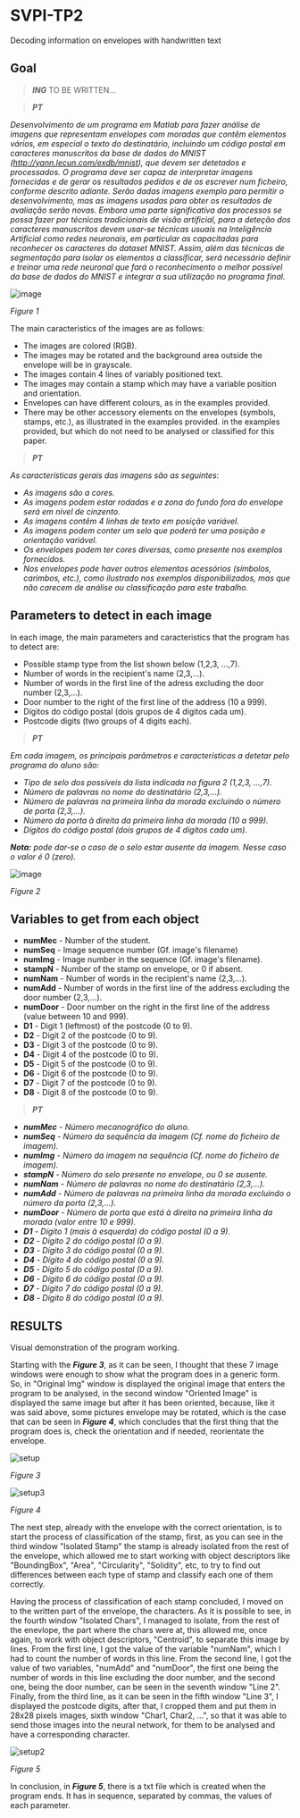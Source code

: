 # SVPI-TP2
Decoding information on envelopes with handwritten text

## Goal
> _**ING**_
> TO BE WRITTEN...

> _**PT**_

 _Desenvolvimento de um programa em Matlab para fazer análise de imagens que representam envelopes
com moradas que contêm elementos vários, em especial o texto do destinatário, incluindo um código
postal em caracteres manuscritos da base de dados do MNIST (http://yann.lecun.com/exdb/mnist),
que devem ser detetados e processados. O programa deve ser capaz de interpretar imagens fornecidas
e de gerar os resultados pedidos e de os escrever num ficheiro, conforme descrito adiante. Serão dadas
imagens exemplo para permitir o desenvolvimento, mas as imagens usadas para obter os resultados
de avaliação serão novas. Embora uma parte significativa dos processos se possa fazer por técnicas
tradicionais de visão artificial, para a deteção dos caracteres manuscritos devem usar-se técnicas usuais
na Inteligência Artificial como redes neuronais, em particular as capacitadas para reconhecer os caracteres
do dataset MNIST. Assim, além das técnicas de segmentação para isolar os elementos a classificar, será
necessário definir e treinar uma rede neuronal que fará o reconhecimento o melhor possível da base de
dados do MNIST e integrar a sua utilização no programa final._

![image](https://github.com/Nunoc99/SVPI-TP2/assets/114221939/14fc3279-4fb1-4277-9ea9-734807deddaa)

*Figure 1*



The main caracteristics of the images are as follows:
+ The images are colored (RGB).
+ The images may be rotated and the background area outside the envelope will be in grayscale.
+ The images contain 4 lines of variably positioned text.
+ The images may contain a stamp which may have a variable position and orientation.
+ Envelopes can have different colours, as in the examples provided.
+ There may be other accessory elements on the envelopes (symbols, stamps, etc.), as illustrated in the examples provided.
in the examples provided, but which do not need to be analysed or classified for this paper.

> _**PT**_

_As características gerais das imagens são as seguintes:_
+ _As imagens são a cores._
+ _As imagens podem estar rodadas e a zona do fundo fora do envelope será em nível de cinzento._
+ _As imagens contêm 4 linhas de texto em posição variável._
+ _As imagens podem conter um selo que poderá ter uma posição e orientação variável._
+ _Os envelopes podem ter cores diversas, como presente nos exemplos fornecidos._
+ _Nos envelopes pode haver outros elementos acessórios (símbolos, carimbos, etc.), como ilustrado
nos exemplos disponibilizados, mas que não carecem de análise ou classificação para este trabalho._

 
## Parameters to detect in each image

 In each image, the main parameters and caracteristics that the program has to detect are:
+ Possible stamp type from the list shown below (1,2,3, ...,7).
+ Number of words in the recipient's name (2,3,...).
+ Number of words in the first line of the adress excluding the door number (2,3,...).
+ Door number to the right of the first line of the address (10 a 999).
+ Dígitos do código postal (dois grupos de 4 dígitos cada um).
+ Postcode digits (two groups of 4 digits each).

> _**PT**_

 _Em cada imagem, os principais parâmetros e características a detetar pelo programa do aluno são:_
+ _Tipo de selo dos possíveis da lista indicada na figura 2 (1,2,3, ...,7)._
+ _Número de palavras no nome do destinatário (2,3,...)._
+ _Número de palavras na primeira linha da morada excluindo o número de porta (2,3,...)._
+ _Número da porta à direita da primeira linha da morada (10 a 999)._
+ _Dígitos do código postal (dois grupos de 4 dígitos cada um)._
  
 **_Nota:_** _pode dar-se o caso de o selo estar ausente da imagem. Nesse caso o valor é 0 (zero)._

![image](https://github.com/Nunoc99/SVPI-TP2/assets/114221939/5a1cabf0-b84b-47f4-a3c5-41f3f247e1d6)

*Figure 2*

## Variables to get from each object
+ **numMec** - Number of the student.
+ **numSeq** - Image sequence number (Gf. image's filename)
+ **numImg** - Image number in the sequence (Gf. image's filename).
+ **stampN** - Number of the stamp on envelope, or 0 if absent.
+ **numNam** - Number of words in the recipient's name (2,3,...).
+ **numAdd** - Number of words in the first line of the address excluding the door number (2,3,...).
+ **numDoor** - Door number on the right in the first line of the address (value between 10 and 999).
+ **D1** - Digit 1 (leftmost) of the postcode (0 to 9).
+ **D2** - Digit 2 of the postcode (0 to 9).
+ **D3** - Digit 3 of the postcode (0 to 9).
+ **D4** - Digit 4 of the postcode (0 to 9).
+ **D5** - Digit 5 of the postcode (0 to 9).
+ **D6** - Digit 6 of the postcode (0 to 9).
+ **D7** - Digit 7 of the postcode (0 to 9).
+ **D8** - Digit 8 of the postcode (0 to 9).

> _**PT**_
+ _**numMec** - Número mecanográfico do aluno._
+ _**numSeq** - Número da sequência da imagem (Cf. nome do ficheiro de imagem)._
+ _**numImg** - Número da imagem na sequência (Cf. nome do ficheiro de imagem)._
+ _**stampN** - Número do selo presente no envelope, ou 0 se ausente._
+ _**numNam** - Número de palavras no nome do destinatário (2,3,...)._
+ _**numAdd** - Número de palavras na primeira linha da morada excluindo o número da porta (2,3,...)._
+ _**numDoor** - Número de porta que está à direita na primeira linha da morada (valor entre 10 e 999)._
+ _**D1** - Dígito 1 (mais à esquerda) do código postal (0 a 9)._
+ _**D2** - Dígito 2 do código postal (0 a 9)._
+ _**D3** - Dígito 3 do código postal (0 a 9)._
+ _**D4** - Dígito 4 do código postal (0 a 9)._
+ _**D5** - Dígito 5 do código postal (0 a 9)._
+ _**D6** - Dígito 6 do código postal (0 a 9)._
+ _**D7** - Dígito 7 do código postal (0 a 9)._
+ _**D8** - Dígito 8 do código postal (0 a 9)._


## RESULTS
Visual demonstration of the program working.

Starting with the **_Figure 3_**, as it can be seen, I thought that these 7 image windows were enough to show what the program does in a generic form. So, in
"Original Img" window is displayed the original image that enters the program to be analysed, in the second window "Oriented Image" is displayed the same
image but after it has been oriented, because, like it was said above, some pictures envelope may be rotated, which is the case that can be seen in 
**_Figure 4_**, which concludes that the first thing that the program does is, check the orientation and if needed, reorientate the envelope.

![setup](https://github.com/Nunoc99/SVPI-TP2/assets/114221939/c63d02c3-cb05-41a2-abe1-e12560c05ce2)

*Figure 3*

![setup3](https://github.com/Nunoc99/SVPI-TP2/assets/114221939/1949fb2b-402a-40c8-adba-9e12db1e070a)

*Figure 4*

The next step, already with the envelope with the correct orientation, is to start the process of classification of the stamp, first, as you can see in the third
window "Isolated Stamp" the stamp is already isolated from the rest of the envelope, which allowed me to start working with object descriptors like "BoundingBox",
"Area", "Circularity", "Solidity", etc, to try to find out differences between each type of stamp and classify each one of them correctly.

Having the process of classification of each stamp concluded, I moved on to the written part of the envelope, the characters. As it is possible to see, in the 
fourth window "Isolated Chars", I managed to isolate, from the rest of the enevlope, the part where the chars were at, this allowed me, once again, to work with 
object descriptors, "Centroid", to separate this image by lines. From the first line, I got the value of the variable "numNam", which I had to count the number of words in 
this line. From the second line, I got the value of two variables, "numAdd" and "numDoor", the first one being the number of words in this line excluding the
door number, and the second one, being the door number, can be seen in the seventh window "Line 2". Finally, from the third line, as it can be seen in the fifth window 
"Line 3", I displayed the postcode digits, after that, I cropped them and put them in 28x28 pixels images, sixth window "Char1, Char2, ...", so that it was able to send those 
images into the neural network, for them to be analysed and have a corresponding character.

![setup2](https://github.com/Nunoc99/SVPI-TP2/assets/114221939/5ff9b3c6-9aaa-456d-936c-0dda7319ce7f)

*Figure 5*

In conclusion, in **_Figure 5_**, there is a txt file which is created when the program ends. It has in sequence, separated by commas, the values of each parameter.






